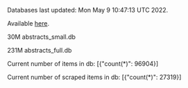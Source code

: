 Databases last updated: Mon May  9 10:47:13 UTC 2022. 

Available [here](https://github.com/cbeauhilton/ash-db/releases).


30M	abstracts_small.db

231M	abstracts_full.db

Current number of items in db:
[{"count(*)": 96904}]

Current number of scraped items in db:
[{"count(*)": 27319}]
